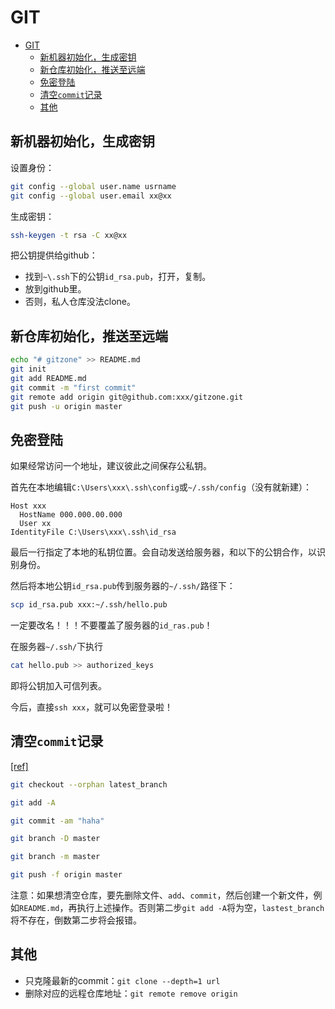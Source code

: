 # GIT

- [GIT](#git)
  - [新机器初始化，生成密钥](#新机器初始化生成密钥)
  - [新仓库初始化，推送至远端](#新仓库初始化推送至远端)
  - [免密登陆](#免密登陆)
  - [清空`commit`记录](#清空commit记录)
  - [其他](#其他)

## 新机器初始化，生成密钥

设置身份：
  
```bash
git config --global user.name usrname
git config --global user.email xx@xx
```

生成密钥：
  
```bash
ssh-keygen -t rsa -C xx@xx
```

把公钥提供给github：

- 找到`~\.ssh`下的公钥`id_rsa.pub`，打开，复制。
- 放到github里。
- 否则，私人仓库没法clone。

## 新仓库初始化，推送至远端

```bash
echo "# gitzone" >> README.md
git init
git add README.md
git commit -m "first commit"
git remote add origin git@github.com:xxx/gitzone.git
git push -u origin master
```

## 免密登陆

如果经常访问一个地址，建议彼此之间保存公私钥。

首先在本地编辑`C:\Users\xxx\.ssh\config`或`~/.ssh/config`（没有就新建）：
  
```jason
Host xxx
  HostName 000.000.00.000
  User xx
IdentityFile C:\Users\xxx\.ssh\id_rsa
```

最后一行指定了本地的私钥位置。会自动发送给服务器，和以下的公钥合作，以识别身份。

然后将本地公钥`id_rsa.pub`传到服务器的`~/.ssh/`路径下：
  
```bash
scp id_rsa.pub xxx:~/.ssh/hello.pub
```
  
一定要改名！！！不要覆盖了服务器的`id_ras.pub`！

在服务器`~/.ssh/`下执行
  
```bash
cat hello.pub >> authorized_keys
```

即将公钥加入可信列表。

今后，直接`ssh xxx`，就可以免密登录啦！

## 清空`commit`记录

[[ref]](https://stackoverflow.com/questions/13716658/how-to-delete-all-commit-history-in-github)

```bash
git checkout --orphan latest_branch

git add -A

git commit -am "haha"

git branch -D master

git branch -m master

git push -f origin master
```

注意：如果想清空仓库，要先删除文件、`add`、`commit`，然后创建一个新文件，例如`README.md`，再执行上述操作。否则第二步`git add -A`将为空，`lastest_branch`将不存在，倒数第二步将会报错。

## 其他

- 只克隆最新的commit：`git clone --depth=1 url`
- 删除对应的远程仓库地址：`git remote remove origin`
